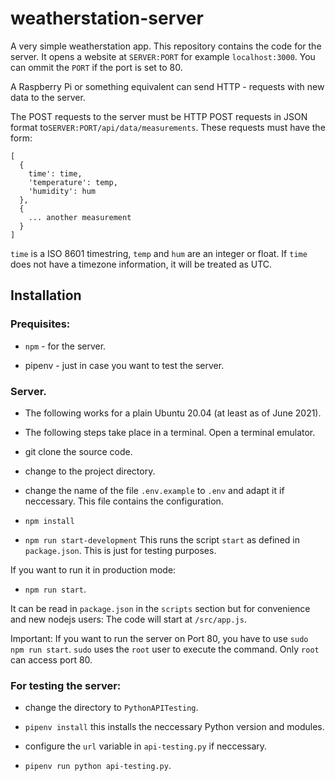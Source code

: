 # weatherstation-server

A very simple weatherstation app. This repository contains the code for the server. 
It opens a website at `SERVER:PORT` for example `localhost:3000`. You can ommit the 
`PORT` if the port is set to 80.  

A Raspberry Pi or something equivalent can send HTTP - requests with new data to the server.

The POST requests to the server must be HTTP POST requests in JSON format 
to`SERVER:PORT/api/data/measurements`. These requests must have the form:

```
[
  { 
    time': time,
    'temperature': temp,
    'humidity': hum
  },
  {
    ... another measurement
  }
]
```

`time` is a ISO 8601 timestring, `temp` and `hum` are an integer or float. If
`time` does not have a timezone information, it will be treated as UTC.

## Installation

### Prequisites:

- `npm` - for the server.

- pipenv - just in case you want to test the server.

### Server.

- The following works for a plain Ubuntu 20.04 (at least as of June 2021).

- The following steps take place in a terminal. Open a terminal emulator.

- git clone the source code.

- change to the project directory.

- change the name of the file `.env.example` to `.env` and adapt it if neccessary. This file contains the configuration.

- `npm install`

- `npm run start-development` This runs the script `start` as defined in `package.json`. This is just for testing purposes. 

If you want to run it in production mode:

- `npm run start`.

It can be read in `package.json` in the `scripts` section but for convenience and new nodejs users:
The code will start at `/src/app.js`.

Important: If you want to run the server on Port 80, you have to use `sudo npm run start`. `sudo` uses the `root` user to execute the command.
Only `root` can access port 80.

### For testing the server:

- change the directory to `PythonAPITesting`. 

- `pipenv install` this installs the neccessary Python version and modules.

- configure the `url` variable in `api-testing.py` if neccessary.

- `pipenv run python api-testing.py`. 